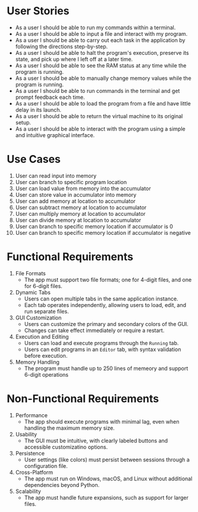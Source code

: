 # User Stories

- As a user I should be able to run my commands within a terminal.
- As a user I should be able to input a file and interact with my program.
- As a user I should be able to carry out each task in the application by following the directions step-by-step.
- As a user I should be able to halt the program's execution, preserve its state, and pick up where I left off at a later time.
- As a user I should be able to see the RAM status at any time while the program is running.
- As a user I should be able to manually change memory values while the program is running.
- As a user I should be able to run commands in the terminal and get prompt feedback each time.
- As a user I should be able to load the program from a file and have little delay in its launch.
- As a user I should be able to return the virtual machine to its original setup.
- As a user I should be able to interact with the program using a simple and intuitive graphical interface.

# Use Cases

1. User can read input into memory
2. User can branch to specific program location
3. User can load value from memory into the accumulator
4. User can store value in accumulator into memory
5. User can add memory at location to accumulator
6. User can subtract memory at location to accumulator
7. User can multiply memory at location to accumulator
8. User can divide memory at location to accumulator
9. User can branch to specific memory location if accumulator is 0
10. User can branch to specific memory location if accumulator is negative

# Functional Requirements

1. File Formats
    - The app must support two file formats; one for 4-digit files, and one for 6-digit files.
2. Dynamic Tabs
    - Users can open multiple tabs in the same application instance.
    - Each tab operates independently, allowing users to load, edit, and run separate files.
3. GUI Customization
    - Users can customize the primary and secondary colors of the GUI.
    - Changes can take effect immediately or require a restart.
4. Execution and Editing
    - Users can load and execute programs through the `Running` tab.
    - Users can edit programs in an `Editor` tab, with syntax validation before execution.
5. Memory Handling
    - The program must handle up to 250 lines of memeory and support 6-digit operations

# Non-Functional Requirements

1. Performance
    - The app should execute programs with minimal lag, even when handling the maximum memory size.
2. Usability
    - The GUI must be intuitive, with clearly labeled buttons and accessible customizatino options.
3. Persistence
    - User settings (like colors) must persist between sessions through a configuration file.
4. Cross-Platform
    - The app must run on Windows, macOS, and Linux without additional dependencies beyond Python.
5. Scalability
    - The app must handle future expansions, such as support for larger files.
